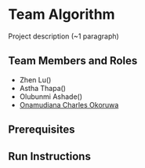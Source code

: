 # Team Algorithm

Project description (~1 paragraph)

## Team Members and Roles

* Zhen Lu()
* Astha Thapa()
* Olubunmi Ashade() 
* [Onamudiana Charles Okoruwa](https://github.com/Charlesonos/CIS641-HW2-Okoruwa.git)


## Prerequisites

## Run Instructions
